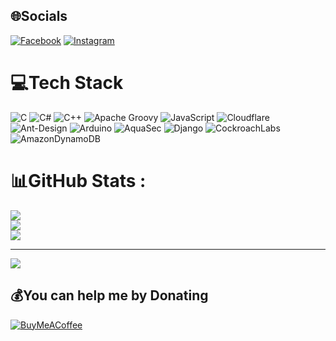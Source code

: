 
## 🌐Socials
[![Facebook](https://img.shields.io/badge/Facebook-%231877F2.svg?logo=Facebook&logoColor=white)](https://facebook.com/hoa) [![Instagram](https://img.shields.io/badge/Instagram-%23E4405F.svg?logo=Instagram&logoColor=white)](https://instagram.com/anna) 

# 💻Tech Stack
![C](https://img.shields.io/badge/c-%2300599C.svg?style=for-the-badge&logo=c&logoColor=white) ![C#](https://img.shields.io/badge/c%23-%23239120.svg?style=for-the-badge&logo=c-sharp&logoColor=white) ![C++](https://img.shields.io/badge/c++-%2300599C.svg?style=for-the-badge&logo=c%2B%2B&logoColor=white) ![Apache Groovy](https://img.shields.io/badge/Apache%20Groovy-4298B8.svg?style=for-the-badge&logo=Apache+Groovy&logoColor=white) ![JavaScript](https://img.shields.io/badge/javascript-%23323330.svg?style=for-the-badge&logo=javascript&logoColor=%23F7DF1E) ![Cloudflare](https://img.shields.io/badge/Cloudflare-F38020?style=for-the-badge&logo=Cloudflare&logoColor=white) ![Ant-Design](https://img.shields.io/badge/-AntDesign-%230170FE?style=for-the-badge&logo=ant-design&logoColor=white) ![Arduino](https://img.shields.io/badge/-Arduino-00979D?style=for-the-badge&logo=Arduino&logoColor=white) ![AquaSec](https://img.shields.io/badge/aqua-%231904DA.svg?style=for-the-badge&logo=aqua&logoColor=#0018A8) ![Django](https://img.shields.io/badge/django-%23092E20.svg?style=for-the-badge&logo=django&logoColor=white) ![CockroachLabs](https://img.shields.io/badge/Cockroach%20Labs-6933FF?style=for-the-badge&logo=Cockroach%20Labs&logoColor=white) ![AmazonDynamoDB](https://img.shields.io/badge/Amazon%20DynamoDB-4053D6?style=for-the-badge&logo=Amazon%20DynamoDB&logoColor=white)
# 📊GitHub Stats :
![](https://github-readme-stats.vercel.app/api?username=hoadthps31684&theme=radical&hide_border=false&include_all_commits=false&count_private=false)<br/>
![](https://github-readme-streak-stats.herokuapp.com/?user=hoadthps31684&theme=radical&hide_border=false)<br/>
![](https://github-readme-stats.vercel.app/api/top-langs/?username=hoadthps31684&theme=radical&hide_border=false&include_all_commits=false&count_private=false&layout=compact)

---
[![](https://visitcount.itsvg.in/api?id=hoadthps31684&icon=0&color=0)](https://visitcount.itsvg.in)

  ## 💰You can help me by Donating
  [![BuyMeACoffee](https://img.shields.io/badge/Buy%20Me%20a%20Coffee-ffdd00?style=for-the-badge&logo=buy-me-a-coffee&logoColor=black)](https://buymeacoffee.com/coffe) 

  <!-- Proudly created with GPRM ( https://gprm.itsvg.in ) -->
  
